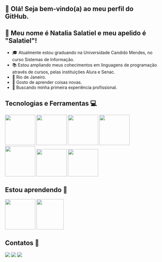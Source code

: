 ## 👋 Olá! Seja bem-vindo(a) ao meu perfil do GitHub.
## :raising_hand: Meu nome é Natalia Salatiel e meu apelido é "Salatiel"!



- :mortar_board: Atualmente estou graduando na Universidade Candido Mendes, no curso Sistemas de Informação.
- :books: Estou ampliando meus cohecimentos em linguagens de programação através de cursos, pelas instituições Alura e Senac.
- :pushpin: Rio de Janeiro.
- :dart: Gosto de aprender coisas novas.
- :mag_right: Buscando minha primeira experiência profissional.

## Tecnologias e Ferramentas :computer: 
<img src="https://cdn.jsdelivr.net/gh/devicons/devicon@latest/icons/html5/html5-original-wordmark.svg"  height="100px" width="100px" /> <img src="https://cdn.jsdelivr.net/gh/devicons/devicon@latest/icons/css3/css3-original-wordmark.svg" height="100px" width="100px" />  <img src="https://cdn.jsdelivr.net/gh/devicons/devicon@latest/icons/mysql/mysql-plain-wordmark.svg" height="100px" width="100px" />  <img src="https://cdn.jsdelivr.net/gh/devicons/devicon@latest/icons/java/java-original-wordmark.svg" height="100px" width="100px"/> <img src="https://cdn.jsdelivr.net/gh/devicons/devicon@latest/icons/git/git-original-wordmark.svg" height="100px" width="100px"/>  <img src="https://cdn.jsdelivr.net/gh/devicons/devicon@latest/icons/github/github-original-wordmark.svg" height="90px" width="100px" />     <img src="https://cdn.jsdelivr.net/gh/devicons/devicon@latest/icons/vscode/vscode-original-wordmark.svg"  height="90px" width="100px" /> 

## Estou aprendendo :brain:

<img src="https://cdn.jsdelivr.net/gh/devicons/devicon@latest/icons/python/python-original-wordmark.svg"  height="100px" width="100px" /> <img src="https://cdn.jsdelivr.net/gh/devicons/devicon@latest/icons/javascript/javascript-plain.svg" height="100px" width="90px" />

## Contatos :iphone:

<div>
<a href="https://instagram.com/ntsalatiel" target="_blank"><img loading="lazy" src="https://img.shields.io/badge/-Instagram-%23E4405F?style=for-the-badge&logo=instagram&logoColor=white" target="_blank"></a>
<a href = "mailto:ntlsalatieldev@gmail.com"><img loading="lazy" src="https://img.shields.io/badge/Gmail-D14836?style=for-the-badge&logo=gmail&logoColor=white" target="_blank"></a>
<a href="https://www.linkedin.com/in/natalia-salatiel-desenvolvedora-web" target="_blank"><img loading="lazy" src="https://img.shields.io/badge/-LinkedIn-%230077B5?style=for-the-badge&logo=linkedin&logoColor=white" target="_blank"></a>   
</div>  
